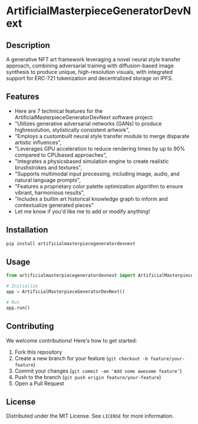 # ArtificialMasterpieceGeneratorDevNext

## Description

A generative NFT art framework leveraging a novel neural style transfer approach, combining adversarial training with diffusion-based image synthesis to produce unique, high-resolution visuals, with integrated support for ERC-721 tokenization and decentralized storage on IPFS.

## Features

- Here are 7 technical features for the ArtificialMasterpieceGeneratorDevNext software project:
- "Utilizes generative adversarial networks (GANs) to produce highresolution, stylistically consistent artwork",
- "Employs a custombuilt neural style transfer module to merge disparate artistic influences",
- "Leverages GPU acceleration to reduce rendering times by up to 90% compared to CPUbased approaches",
- "Integrates a physicsbased simulation engine to create realistic brushstrokes and textures",
- "Supports multimodal input processing, including image, audio, and natural language prompts",
- "Features a proprietary color palette optimization algorithm to ensure vibrant, harmonious results",
- "Includes a builtin art historical knowledge graph to inform and contextualize generated pieces"
- Let me know if you'd like me to add or modify anything!
## Installation

```bash
pip install artificialmasterpiecegeneratordevnext
```

## Usage

```python
from artificialmasterpiecegeneratordevnext import ArtificialMasterpieceGeneratorDevNext

# Initialize
app = ArtificialMasterpieceGeneratorDevNext()

# Run
app.run()
```

## Contributing

We welcome contributions! Here's how to get started:

1. Fork this repository
2. Create a new branch for your feature (`git checkout -b feature/your-feature`)
3. Commit your changes (`git commit -am 'Add some awesome feature'`)
4. Push to the branch (`git push origin feature/your-feature`)
5. Open a Pull Request

## License

Distributed under the MIT License. See `LICENSE` for more information.
